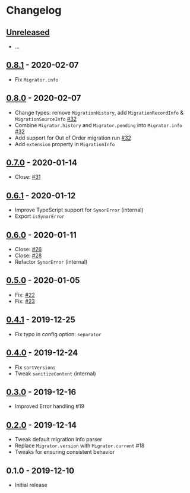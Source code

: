 # Changelog

## [Unreleased]

- ...

## [0.8.1] - 2020-02-07

- Fix `Migrator.info`

## [0.8.0] - 2020-02-07

- Change types: remove `MigrationHistory`, add `MigrationRecordInfo` & `MigrationSourceInfo` [#32](https://github.com/Synor/core/issues/32)
- Combine `Migrator.history` and `Migrator.pending` into `Migrator.info` [#32](https://github.com/Synor/core/issues/32)
- Add support for Out of Order migration run [#32](https://github.com/Synor/core/issues/32)
- Add `extension` property in `MigrationInfo`

## [0.7.0] - 2020-01-14

- Close: [#31](https://github.com/Synor/core/issues/31)

## [0.6.1] - 2020-01-12

- Improve TypeScript support for `SynorError` (internal)
- Export `isSynorError`

## [0.6.0] - 2020-01-11

- Close: [#26](https://github.com/Synor/core/issues/26)
- Close: [#28](https://github.com/Synor/core/issues/28)
- Refactor `SynorError` (internal)

## [0.5.0] - 2020-01-05

- Fix: [#22](https://github.com/Synor/core/issues/22)
- Fix: [#23](https://github.com/Synor/core/issues/23)

## [0.4.1] - 2019-12-25

- Fix typo in config option: `separator`

## [0.4.0] - 2019-12-24

- Fix `sortVersions`
- Tweak `sanitizeContent` (internal)

## [0.3.0] - 2019-12-16

- Improved Error handling #19

## [0.2.0] - 2019-12-14

- Tweak default migration info parser
- Replace `Migrator.version` with `Migrator.current` #18
- Tweaks for ensuring consistent behavior

## 0.1.0 - 2019-12-10

- Initial release

[unreleased]: https://github.com/Synor/core/compare/0.8.1...HEAD
[0.8.1]: https://github.com/Synor/core/compare/0.8.0...0.8.1
[0.8.0]: https://github.com/Synor/core/compare/0.7.0...0.8.0
[0.7.0]: https://github.com/Synor/core/compare/0.6.1...0.7.0
[0.6.1]: https://github.com/Synor/core/compare/0.6.0...0.6.1
[0.6.0]: https://github.com/Synor/core/compare/0.5.0...0.6.0
[0.5.0]: https://github.com/Synor/core/compare/0.4.1...0.5.0
[0.4.1]: https://github.com/Synor/core/compare/0.4.0...0.4.1
[0.4.0]: https://github.com/Synor/core/compare/0.3.0...0.4.0
[0.3.0]: https://github.com/Synor/core/compare/0.2.0...0.3.0
[0.2.0]: https://github.com/Synor/core/compare/0.1.0...0.2.0
